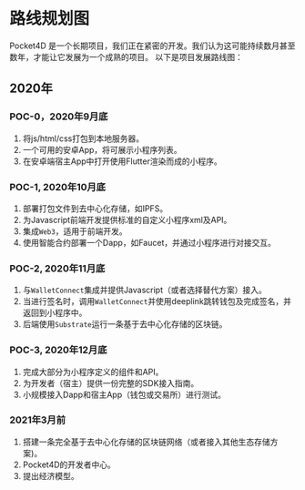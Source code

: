 # 路线规划图
Pocket4D 是一个长期项目，我们正在紧密的开发。我们认为这可能持续数月甚至数年，才能让它发展为一个成熟的项目。
以下是项目发展路线图：

## 2020年
### POC-0，2020年9月底
1. 将js/html/css打包到本地服务器。
2. 一个可用的安卓App，将可展示小程序列表。
3. 在安卓端宿主App中打开使用Flutter渲染而成的小程序。

### POC-1, 2020年10月底
1. 部署打包文件到去中心化存储，如IPFS。
2. 为Javascript前端开发提供标准的自定义小程序xml及API。
3. 集成`Web3`，适用于前端开发。
4. 使用智能合约部署一个Dapp，如Faucet，并通过小程序进行对接交互。

### POC-2, 2020年11月底
1. 与`WalletConnect`集成并提供Javascript（或者选择替代方案）接入。
2. 当进行签名时，调用`WalletConnect`并使用deeplink跳转钱包及完成签名，并返回到小程序中。
3. 后端使用`Substrate`运行一条基于去中心化存储的区块链。
   
### POC-3, 2020年12月底
1. 完成大部分为小程序定义的组件和API。
2. 为开发者（宿主）提供一份完整的SDK接入指南。
3. 小规模接入Dapp和宿主App（钱包或交易所）进行测试。
   
### 2021年3月前
1. 搭建一条完全基于去中心化存储的区块链网络（或者接入其他生态存储方案)。
2. Pocket4D的开发者中心。
3. 提出经济模型。

